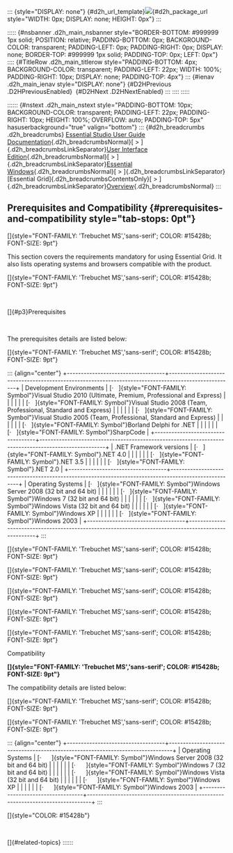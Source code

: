 ::: {style="DISPLAY: none"}
[](ms-xhelp:///?Id=d2h_url_template){#d2h_url_template}![](!package_url!){#d2h_package_url style="WIDTH: 0px; DISPLAY: none; HEIGHT: 0px"}
:::

::::: {#nsbanner .d2h_main_nsbanner style="BORDER-BOTTOM: #999999 1px solid; POSITION: relative; PADDING-BOTTOM: 0px; BACKGROUND-COLOR: transparent; PADDING-LEFT: 0px; PADDING-RIGHT: 0px; DISPLAY: none; BORDER-TOP: #999999 1px solid; PADDING-TOP: 0px; LEFT: 0px"}
:::: {#TitleRow .d2h_main_titlerow style="PADDING-BOTTOM: 4px; BACKGROUND-COLOR: transparent; PADDING-LEFT: 22px; WIDTH: 100%; PADDING-RIGHT: 10px; DISPLAY: none; PADDING-TOP: 4px"}
::: {#ienav .d2h_main_ienav style="DISPLAY: none"}
[](ms-xhelp:///?Id=efd6dbeb-20a7-4b7e-b7f8-46749dd0c100){#D2HPrevious .D2HPreviousEnabled}  [](ms-xhelp:///?Id=e83350c5-89f1-4d11-a580-98dfd7dd8626){#D2HNext .D2HNextEnabled}
:::
::::
:::::

:::::: {#nstext .d2h_main_nstext style="PADDING-BOTTOM: 10px; BACKGROUND-COLOR: transparent; PADDING-LEFT: 22px; PADDING-RIGHT: 10px; HEIGHT: 100%; OVERFLOW: auto; PADDING-TOP: 5px" hasuserbackground="true" valign="bottom"}
::: {#d2h_breadcrumbs .d2h_breadcrumbs}
[Essential Studio User Guide Documentation](ms-xhelp:///?Id=12457748-09e3-4d74-a240-8e049cedf030){.d2h_breadcrumbsNormal}[ \> ]{.d2h_breadcrumbsLinkSeparator}[User Interface Edition](ms-xhelp:///?Id=c29296b7-531c-413b-a0ec-488ca1f7f669){.d2h_breadcrumbsNormal}[ \> ]{.d2h_breadcrumbsLinkSeparator}[Essential Windows](ms-xhelp:///?Id=e60759d8-47a4-4570-9d7a-16a68d63f2ea){.d2h_breadcrumbsNormal}[ \> ]{.d2h_breadcrumbsLinkSeparator}[Essential Grid]{.d2h_breadcrumbsContentsOnly}[ \> ]{.d2h_breadcrumbsLinkSeparator}[Overview](ms-xhelp:///?Id=7cd84c1e-bfd5-4143-b453-c3eb5a09e350){.d2h_breadcrumbsNormal}
:::

## Prerequisites and Compatibility {#prerequisites-and-compatibility style="tab-stops: 0pt"}

[]{style="FONT-FAMILY: 'Trebuchet MS','sans-serif'; COLOR: #15428b; FONT-SIZE: 9pt"} 

This section covers the requirements mandatory for using Essential Grid. It also lists operating systems and browsers compatible with the product.

[]{style="FONT-FAMILY: 'Trebuchet MS','sans-serif'; COLOR: #15428b; FONT-SIZE: 9pt"} 

 

[]{#p3}Prerequisites

 

The prerequisites details are listed below:

[]{style="FONT-FAMILY: 'Trebuchet MS','sans-serif'; COLOR: #15428b; FONT-SIZE: 9pt"} 

::: {align="center"}
+-----------------------------------+-----------------------------------------------------------------------------------------------------+
| Development Environments          | [·   ]{style="FONT-FAMILY: Symbol"}Visual Studio 2010 (Ultimate, Premium, Professional and Express) |
|                                   |                                                                                                     |
|                                   | [·   ]{style="FONT-FAMILY: Symbol"}Visual Studio 2008 (Team, Professional, Standard and Express)    |
|                                   |                                                                                                     |
|                                   | [·   ]{style="FONT-FAMILY: Symbol"}Visual Studio 2005 (Team, Professional, Standard and Express)    |
|                                   |                                                                                                     |
|                                   | [·   ]{style="FONT-FAMILY: Symbol"}Borland Delphi for .NET                                          |
|                                   |                                                                                                     |
|                                   | [·   ]{style="FONT-FAMILY: Symbol"}SharpCode                                                        |
+-----------------------------------+-----------------------------------------------------------------------------------------------------+
| .NET Framework versions           | [·   ]{style="FONT-FAMILY: Symbol"}.NET 4.0                                                         |
|                                   |                                                                                                     |
|                                   | [·   ]{style="FONT-FAMILY: Symbol"}.NET 3.5                                                         |
|                                   |                                                                                                     |
|                                   | [·   ]{style="FONT-FAMILY: Symbol"}.NET 2.0                                                         |
+-----------------------------------+-----------------------------------------------------------------------------------------------------+
| Operating Systems                 | [·   ]{style="FONT-FAMILY: Symbol"}Windows Server 2008 (32 bit and 64 bit)                          |
|                                   |                                                                                                     |
|                                   | [·   ]{style="FONT-FAMILY: Symbol"}Windows 7 (32 bit and 64 bit)                                    |
|                                   |                                                                                                     |
|                                   | [·   ]{style="FONT-FAMILY: Symbol"}Windows Vista (32 bit and 64 bit)                                |
|                                   |                                                                                                     |
|                                   | [·   ]{style="FONT-FAMILY: Symbol"}Windows XP                                                       |
|                                   |                                                                                                     |
|                                   | [·   ]{style="FONT-FAMILY: Symbol"}Windows 2003                                                     |
+-----------------------------------+-----------------------------------------------------------------------------------------------------+
:::

[]{style="FONT-FAMILY: 'Trebuchet MS','sans-serif'; COLOR: #15428b; FONT-SIZE: 9pt"} 

[]{style="FONT-FAMILY: 'Trebuchet MS','sans-serif'; COLOR: #15428b; FONT-SIZE: 9pt"} 

[]{style="FONT-FAMILY: 'Trebuchet MS','sans-serif'; COLOR: #15428b; FONT-SIZE: 9pt"} 

[]{style="FONT-FAMILY: 'Trebuchet MS','sans-serif'; COLOR: #15428b; FONT-SIZE: 9pt"} 

[]{style="FONT-FAMILY: 'Trebuchet MS','sans-serif'; COLOR: #15428b; FONT-SIZE: 9pt"} 

Compatibility

**[]{style="FONT-FAMILY: 'Trebuchet MS','sans-serif'; COLOR: #15428b; FONT-SIZE: 9pt"}** 

The compatibility details are listed below:

[]{style="FONT-FAMILY: 'Trebuchet MS','sans-serif'; COLOR: #15428b; FONT-SIZE: 9pt"} 

[]{style="FONT-FAMILY: 'Trebuchet MS','sans-serif'; COLOR: #15428b; FONT-SIZE: 9pt"} 

::: {align="center"}
+-----------------------------------+-------------------------------------------------------------------------------+
| Operating Systems                 | [·      ]{style="FONT-FAMILY: Symbol"}Windows Server 2008 (32 bit and 64 bit) |
|                                   |                                                                               |
|                                   | [·      ]{style="FONT-FAMILY: Symbol"}Windows 7 (32 bit and 64 bit)           |
|                                   |                                                                               |
|                                   | [·      ]{style="FONT-FAMILY: Symbol"}Windows Vista (32 bit and 64 bit)       |
|                                   |                                                                               |
|                                   | [·      ]{style="FONT-FAMILY: Symbol"}Windows XP                              |
|                                   |                                                                               |
|                                   | [·      ]{style="FONT-FAMILY: Symbol"}Windows 2003                            |
+-----------------------------------+-------------------------------------------------------------------------------+
:::

[]{style="COLOR: #15428b"} 

  

[]{#related-topics}
::::::
